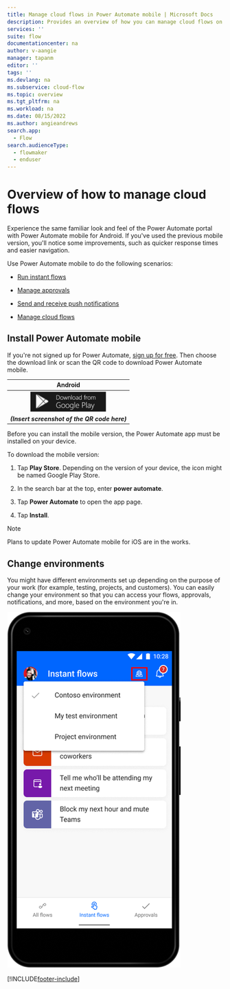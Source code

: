 ```yaml
---
title: Manage cloud flows in Power Automate mobile | Microsoft Docs
description: Provides an overview of how you can manage cloud flows on the go.
services: ''
suite: flow
documentationcenter: na
author: v-aangie
manager: tapanm
editor: ''
tags: ''
ms.devlang: na
ms.subservice: cloud-flow
ms.topic: overview
ms.tgt_pltfrm: na
ms.workload: na
ms.date: 08/15/2022
ms.author: angieandrews
search.app: 
  - Flow
search.audienceType: 
  - flowmaker
  - enduser
---
```

# Overview of how to manage cloud flows

Experience the same familiar look and feel of the Power Automate portal with Power Automate mobile for Android. If you've used the previous mobile version, you'll notice some improvements, such as quicker response times and easier navigation.

Use Power Automate mobile to do the following scenarios:

- [Run instant flows](run-instant-flows.md)

- [Manage approvals](manage-approvals.md)

- [Send and receive push notifications](send-receive-push.md)

- [Manage cloud flows](manage-cloud-flows.md)

## Install Power Automate mobile

If you're not signed up for Power Automate, [sign up for free](../sign-up-sign-in.md). Then choose the download link or scan the QR code to download Power Automate mobile.

| Android |
| :---:   |
| [![Download Power Automate from Google Play.](media/google-play.png "Download Power Automate from Google Play") ](https://play.google.com/store/apps/details?id=com.microsoft.msapps)    |
|  ***(Insert screenshot of the QR code here)***    |

Before you can install the mobile version, the Power Automate app must be installed on your device.

To download the mobile version:

1. Tap **Play Store**. Depending on the version of your device, the icon might be named Google Play Store.

1. In the search bar at the top, enter **power automate**.

1. Tap **Power Automate** to open the app page.

1. Tap **Install**.  

<!--![Screenshot of Power Automate.](media/android/install.png "Install Power Automate")-->

> [!NOTE]
> Plans to update Power Automate mobile for iOS are in the works.

## Change environments

You might have different environments set up depending on the purpose of your work (for example, testing, projects, and customers). You can easily change your environment so that you can access your flows, approvals, notifications, and more, based on the environment you're in.

![Screenshot of environments icon.](media/environment.png "Environments")
 
[!INCLUDE[footer-include](../includes/footer-banner.md)]